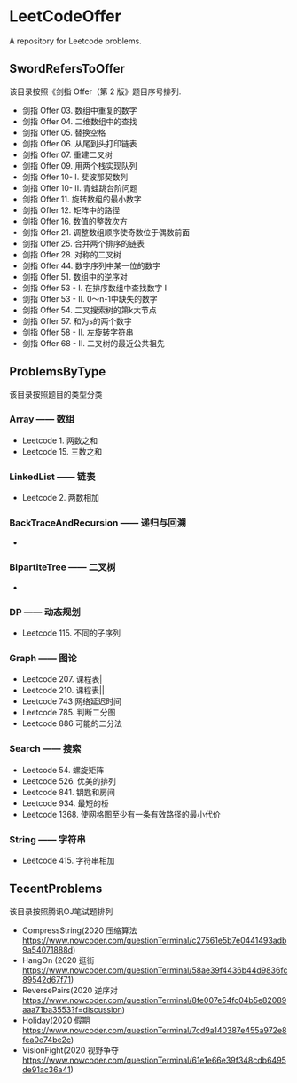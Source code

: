 # LeetCodeOffer
A repository for Leetcode  problems.

## SwordRefersToOffer
该目录按照《剑指 Offer（第 2 版》题目序号排列.
* 剑指 Offer 03. 数组中重复的数字
* 剑指 Offer 04. 二维数组中的查找
* 剑指 Offer 05. 替换空格
* 剑指 Offer 06. 从尾到头打印链表
* 剑指 Offer 07. 重建二叉树
* 剑指 Offer 09. 用两个栈实现队列
* 剑指 Offer 10- I. 斐波那契数列
* 剑指 Offer 10- II. 青蛙跳台阶问题
* 剑指 Offer 11. 旋转数组的最小数字
* 剑指 Offer 12. 矩阵中的路径
* 剑指 Offer 16. 数值的整数次方
* 剑指 Offer 21. 调整数组顺序使奇数位于偶数前面
* 剑指 Offer 25. 合并两个排序的链表
* 剑指 Offer 28. 对称的二叉树
* 剑指 Offer 44. 数字序列中某一位的数字
* 剑指 Offer 51. 数组中的逆序对
* 剑指 Offer 53 - I. 在排序数组中查找数字 I
* 剑指 Offer 53 - II. 0～n-1中缺失的数字
* 剑指 Offer 54. 二叉搜索树的第k大节点
* 剑指 Offer 57. 和为s的两个数字
* 剑指 Offer 58 - II. 左旋转字符串
* 剑指 Offer 68 - II. 二叉树的最近公共祖先

## ProblemsByType
该目录按照题目的类型分类
### Array —— 数组
* Leetcode 1. 两数之和
* Leetcode 15. 三数之和 
### LinkedList —— 链表
* Leetcode 2. 两数相加
### BackTraceAndRecursion —— 递归与回溯
* 
### BipartiteTree —— 二叉树
*
### DP —— 动态规划
* Leetcode 115. 不同的子序列
### Graph —— 图论
* Leetcode 207. 课程表|
* Leetcode 210. 课程表||
* Leetcode 743 网络延迟时间
* Leetcode 785. 判断二分图
* Leetcode 886 可能的二分法
### Search —— 搜索
* Leetcode 54. 螺旋矩阵
* Leetcode 526. 优美的排列
* Leetcode 841. 钥匙和房间
* Leetcode 934. 最短的桥
* Leetcode 1368. 使网格图至少有一条有效路径的最小代价
### String —— 字符串
* Leetcode 415. 字符串相加

## TecentProblems
该目录按照腾讯OJ笔试题排列
* CompressString(2020 压缩算法 https://www.nowcoder.com/questionTerminal/c27561e5b7e0441493adb9a54071888d)
* HangOn (2020 逛街  https://www.nowcoder.com/questionTerminal/58ae39f4436b44d9836fc89542d67f71)
* ReversePairs(2020 逆序对 https://www.nowcoder.com/questionTerminal/8fe007e54fc04b5e82089aaa71ba3553?f=discussion)
* Holiday(2020 假期 https://www.nowcoder.com/questionTerminal/7cd9a140387e455a972e8fea0e74be2c)
* VisionFight(2020 视野争夺 https://www.nowcoder.com/questionTerminal/61e1e66e39f348cdb6495de91ac36a41)